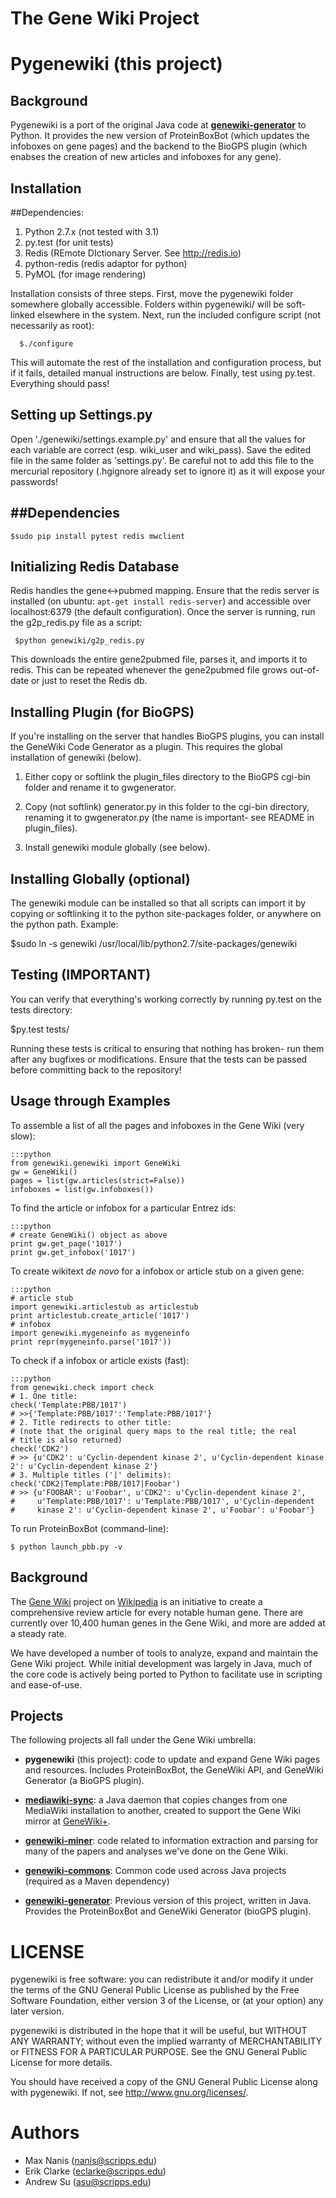The Gene Wiki Project
======================================================================

__Pygenewiki__ (this project)
======================================================================

Background
----------------------------------------------------------------------
Pygenewiki is a port of the original Java code at
[__genewiki-generator__](https://bitbucket.org/sulab/genewiki-generator)
to Python. It provides the new version of ProteinBoxBot (which updates
the infoboxes on gene pages) and the backend to the BioGPS plugin (which
enabses the creation of new articles and infoboxes for any gene).

Installation
----------------------------------------------------------------------

##Dependencies:
1. Python 2.7.x (not tested with 3.1)
2. py.test (for unit tests)
3. Redis (REmote DIctionary Server. See http://redis.io)
3. python-redis (redis adaptor for python)
3. PyMOL (for image rendering)

Installation consists of three steps. First, move the pygenewiki folder
somewhere globally accessible. Folders within pygenewiki/ will be soft-
linked elsewhere in the system.
Next, run the included configure script (not necessarily as root):

      $./configure

This will automate the rest of the installation and configuration
process, but if it fails, detailed manual instructions are below.
Finally, test using py.test. Everything should pass!


Setting up Settings.py
----------------------------------------------------------------------
Open './genewiki/settings.example.py' and ensure that all the values
for each variable are correct (esp. wiki_user and wiki_pass). Save
the edited file in the same folder as 'settings.py'. Be careful not
to add this file to the mercurial repository (.hgignore already set to
ignore it) as it will expose your passwords!


##Dependencies
----------------------------------------------------------------------

    $sudo pip install pytest redis mwclient


Initializing Redis Database
----------------------------------------------------------------------
Redis handles the gene<->pubmed mapping. Ensure that the redis server
is installed (on ubuntu: `apt-get install redis-server`) and accessible
over localhost:6379 (the default configuration).
Once the server is running, run the g2p_redis.py file as a script:

     $python genewiki/g2p_redis.py

This downloads the entire gene2pubmed file, parses it, and imports it
to redis. This can be repeated whenever the gene2pubmed file grows
out-of-date or just to reset the Redis db.


Installing Plugin (for BioGPS)
----------------------------------------------------------------------
If you're installing on the server that handles BioGPS plugins, you
can install the GeneWiki Code Generator as a plugin. This requires
the global installation of genewiki (below).
1. Either copy or softlink the plugin_files directory to the BioGPS
   cgi-bin folder and rename it to gwgenerator.

2. Copy (not softlink) generator.py in this folder to the cgi-bin
   directory, renaming it to gwgenerator.py (the name is important- see
   README in plugin_files).

3. Install genewiki module globally (see below).


Installing Globally (optional)
----------------------------------------------------------------------
The genewiki module can be installed so that all scripts can import it
by copying or softlinking it to the python site-packages folder, or
anywhere on the python path.
Example:

   $sudo ln -s genewiki /usr/local/lib/python2.7/site-packages/genewiki


Testing (IMPORTANT)
----------------------------------------------------------------------
You can verify that everything's working correctly by running py.test
on the tests directory:

   $py.test tests/

Running these tests is critical to ensuring that nothing has broken-
run them after any bugfixes or modifications. Ensure that the tests
can be passed before committing back to the repository!


Usage through Examples
----------------------------------------------------------------------

To assemble a list of all the pages and infoboxes in the Gene Wiki
(very slow):

    :::python
    from genewiki.genewiki import GeneWiki
	gw = GeneWiki()
	pages = list(gw.articles(strict=False))
	infoboxes = list(gw.infoboxes())

To find the article or infobox for a particular Entrez ids:

    :::python
	# create GeneWiki() object as above
	print gw.get_page('1017')
	print gw.get_infobox('1017')

To create wikitext _de novo_ for a infobox or article stub on a given
gene:

    :::python
	# article stub
	import genewiki.articlestub as articlestub
	print articlestub.create_article('1017')
	# infobox
	import genewiki.mygeneinfo as mygeneinfo
	print repr(mygeneinfo.parse('1017'))

To check if a infobox or article exists (fast):

    :::python
	from genewiki.check import check
	# 1. One title:
	check('Template:PBB/1017')
	# >>{'Template:PBB/1017':'Template:PBB/1017'}
	# 2. Title redirects to other title:
	# (note that the original query maps to the real title; the real
	# title is also returned)
	check('CDK2')
	# >> {u'CDK2': u'Cyclin-dependent kinase 2', u'Cyclin-dependent kinase 2': u'Cyclin-dependent kinase 2'}
	# 3. Multiple titles ('|' delimits):
	check('CDK2|Template:PBB/1017|Foobar')
	# >> {u'FOOBAR': u'Foobar', u'CDK2': u'Cyclin-dependent kinase 2',
	#     u'Template:PBB/1017': u'Template:PBB/1017', u'Cyclin-dependent
	#     kinase 2': u'Cyclin-dependent kinase 2', u'Foobar': u'Foobar'}

To run ProteinBoxBot (command-line):

    $ python launch_pbb.py -v


Background
----------------------------------------------------------------------
The [Gene Wiki](http://en.wikipedia.org/wiki/Portal:Gene_Wiki) project
on [Wikipedia](http://en.wikipedia.org) is an initiative to create a
comprehensive review article for every notable human gene. There are
currently over 10,400 human genes in the Gene Wiki, and more are added
at a steady rate.

We have developed a number of tools to analyze, expand and maintain
the Gene Wiki project. While initial development was largely in Java,
much of the core code is actively being ported to Python to facilitate
use in scripting and ease-of-use.

Projects
----------------------------------------------------------------------
The following projects all fall under the Gene Wiki umbrella:

- __pygenewiki__ (this project): code to update and expand Gene Wiki
  pages and resources. Includes ProteinBoxBot, the GeneWiki API, and
  GeneWiki Generator (a BioGPS plugin).

- [__mediawiki-sync__](https://bitbucket.org/sulab/mediawiki-sync): a
  Java daemon that copies changes from one MediaWiki installation to
  another, created to support the Gene Wiki mirror at
  [GeneWiki+](http://genewikiplus.org).

- [__genewiki-miner__](https://bitbucket.org/sulab/genewiki-miner):
  code related to information extraction and parsing for many of the
  papers and analyses we've done on the Gene Wiki.

- [__genewiki-commons__](https://bitbucket.org/sulab/genewiki-commons):
  Common code used across Java projects (required as a Maven
  dependency)

- [__genewiki-generator__](https://bitbucket.org/sulab/genewiki-generator):
  Previous version of this project, written in Java. Provides the
  ProteinBoxBot and GeneWiki Generator (bioGPS plugin).


LICENSE
======================================================================

pygenewiki is free software: you can redistribute it and/or modify
it under the terms of the GNU General Public License as published by
the Free Software Foundation, either version 3 of the License, or
(at your option) any later version.

pygenewiki is distributed in the hope that it will be useful,
but WITHOUT ANY WARRANTY; without even the implied warranty of
MERCHANTABILITY or FITNESS FOR A PARTICULAR PURPOSE.  See the
GNU General Public License for more details.

You should have received a copy of the GNU General Public License
along with pygenewiki.  If not, see <http://www.gnu.org/licenses/>.

Authors
======================================================================
* Max Nanis (nanis@scripps.edu)
* Erik Clarke (eclarke@scripps.edu)
* Andrew Su (asu@scripps.edu)
